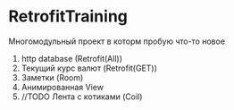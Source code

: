 # RetrofitTraining
Многомодульный проект в которм пробую что-то новое

1) http database (Retrofit(All))
2) Текущий курс валют (Retrofit(GET))
3) Заметки (Room)
4) Анимированная View
5) //TODO Лента с котиками (Coil)
